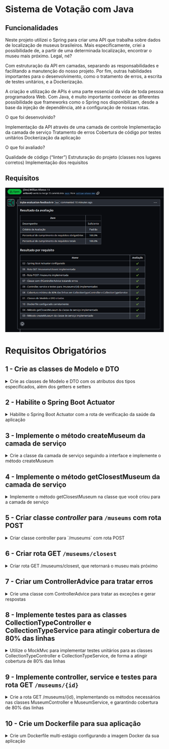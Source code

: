 # Sistema de Votação com Java

## Funcionalidades

Neste projeto utilizei o Spring para criar uma API que trabalha sobre dados de localização de museus brasileiros. Mais especificamente, criei a possibilidade de, a partir de uma determinada localização, encontrar o museu mais próximo. Legal, né?

Com estruturação da API em camadas, separando as responsabilidades e facilitando a manutenção do nosso projeto. Por fim, outras habilidades importantes para o desenvolvimento, como o tratamento de erros, a escrita de testes unitários, e a Dockerização.

A criação e utilização de APIs é uma parte essencial da vida de toda pessoa programadora Web. Com Java, é muito importante conhecer as diferentes possibilidade que frameworks como o Spring nos disponibilizam, desde a base da injeção de dependência, até a configuração de nossas rotas.

O que foi desenvolvido?

Implementação da API através de uma camada de controle
Implementação da camada de serviço
Tratamento de erros
Cobertura de código por testes unitários
Dockerização da aplicação

O que foi avaliado?

Qualidade de código (“linter”)
Estruturação do projeto (classes nos lugares corretos)
Implementação dos requisitos

## Requisitos

<img src="https://raw.githubusercontent.com/willianAD/Project-Localizador-Museus/main/images/Projeto%20Localizador%20de%20Museu.png">

# Requisitos Obrigatórios

## 1 - Crie as classes de Modelo e DTO

<details>
  <summary>Crie as classes de Modelo e DTO com os atributos dos tipos especificados, além dos getters e setters</summary><br />

Para que o projeto possa compilar, precisamos implementar as classes de Modelo e DTO. Você deve criar essas classes, incluindo seus atributos, getters e setters. **Não** implemente-as com `record`, pois o projeto está estruturado para utilizar os métodos de uma classe comum.

A classe de modelo deverá:
- Ser chamada `com.betrybe.museumfinder.model.Museum`
- Conter os seguintes atributos, com seus getters e setters:
    - `id`: `Long`
    - `name`: `String`
    - `description`: `String`
    - `address`: `String`
    - `collectionType`: `String`
    - `subject`: `String`
    - `url`: `String`
    - `coordinate`: `com.betrybe.museumfinder.model.Coordinate`
    - `legacyId`: `Long`

Você deverá criar duas classes de DTO:
- `com.betrybe.museumfinder.dto.MuseumDto`
  - Deve ser implementada utilizando o `record` do Java;
  - Deve conter os mesmos atributos que a classe de modelo, com exceção do `legacyId`;
- `com.betrybe.museumfinder.dto.MuseumCreationDto`
  - Deve ser implementada utilizando o `record` do Java;
  - Deve conter os mesmos atributos que a classe de modelo, com exceção do `id` e do `legacyId`;

O primeiro DTO será utilizado nos próximos requisitos como resposta da API, enquanto o segundo será utilizado para receber a requisição de criação de um novo museu.

Notas sobre os atributos:
- O tipo `com.betrybe.museumfinder.model.Coordinate` já existe no projeto.
- O atributo `legacyId` representa uma situação hipotética em que poderíamos ter um `id` associado a um sistema legado, e por isso não queremos expor essa informação nos DTOs.

Dica 👀: disponibilizamos uma classe utilitária em `com.betrybe.museumfinder.util.ModelDtoConverter`, que pode ser usada para conversão entre o modelo e os DTOs. Mas atenção ao usá-la, pois para ela funcionar corretamente a ordem dos atributos nos DTOs deve ser estritamente respeitada.

</details>


## 2 - Habilite o Spring Boot Actuator

<details>
  <summary>Habilite o Spring Boot Actuator com a rota de verificação da saúde da aplicação</summary><br />

Neste requisito você deve habilitar o Spring Boot Starter Actuator, de forma que a rota `/actuator/health` retorne:

```json
{"status": "UP"}
```

Dica 👀: após editar seu `pom.xml`, certifique-se de atualizar o projeto na sua IDE, para que as alterações nas dependências se reflitam no seu projeto.

</details>


## 3 - Implemente o método createMuseum da camada de serviço

<details>
  <summary>Crie a classe da camada de serviço seguindo a interface e implemente o método createMuseum</summary><br />

1. Crie uma classe para a camada de serviço. Você deve:
- Implementar sua classe em `com.betrybe.museumfinder.service.MuseumService`
- Marcar a classe como um componente do Spring do tipo `Service`
- Configurar a classe para receber um bean do tipo `com.betrybe.museumfinder.database.MuseumFakeDatabase` por injeção de dependência (você pode escolher a forma).
- Garantir que a classe implementa a interface `com.betrybe.museumfinder.service.MuseumServiceInterface` (disponibilizada com o projeto). Os métodos podem ficar vazios inicialmente (implementaremos o `createMuseum` ainda neste requisito, logo abaixo)

2. Implemente o método `createMuseum`, que criará um novo museu. Nesse método você deve:
- Receber um objeto do tipo `Museum`
- Verificar se as coordenadas presentes no objeto são válidas. 
  - Para isso você pode usar a classe `com.betrybe.museumfinder.util.CoordinateUtil`, disponibilizada com o projeto.
  - Caso as coordenadas não sejam válidas, você deve lançar uma exceção `com.betrybe.museumfinder.exception.InvalidCoordinateException`. 
    - Você deverá criar a classe da exceção como do tipo `unchecked`.
- Caso tudo esteja certo, chamar o bean do `MuseumFakeDatabase` para salvar o objeto através do método `saveMuseum`.
- Retornar o novo objeto retornado pelo método `saveMuseum`.

</details>


## 4 - Implemente o método getClosestMuseum da camada de serviço

<details>
  <summary>Implemente o método getClosestMuseum na classe que você criou para a camada de serviço</summary><br />

O método `getClosestMuseum` irá receber como parâmetro uma coordenada e uma distância máxima em quilômetros. Ele deve retornar o museu mais próximo daquela coordenada, dentro da distância especificada, utilizando o método correspondente no bean do `MuseumFakeDatabase`. 

Na sua implementação você deve:
- Validar as coordenadas e lançar exceção, da mesma forma que no requisito anterior
- Usar o bean do banco de dados falso (`MuseumFakeDatabase`) para fazer busca pelo museu mais próximo
- Caso um museu seja encontrado, retorná-lo
- Caso nenhum museu seja encontrado, você deve lançar uma exceção `com.betrybe.museumfinder.exception.MuseumNotFoundException`
  - Você deverá criar a classe da exceção como do tipo `unchecked`.

</details>


## 5 - Criar classe _controller_ para `/museums` com rota POST

<details>
  <summary>Criar classe controller para `/museums` com rota POST</summary><br />

Neste requisito, você deve começar criando uma classe para a camada de controle. Sua implementação deve:
- Implementar sua classe em `com.betrybe.museumfinder.controller.MuseumController`
- Configurar a classe para ser um _controller_ do Spring para a rota base `/museums`
- Receber um bean do tipo `MuseumServiceInterface` por injeção de dependência
  - **Importante**: o bean deve ser referenciado pela interface, e não pela classe concreta que você criou. Do contrário, os testes não a reconhecerão.

Além disso, você deve definir uma rota POST para `/museums` que: 
- Recebe um objeto do tipo DTO pelo corpo da requisição
- Salva o objeto utilizando o bean de _service_ configurado
- Retorna como resposta o status 201 (CREATED) com o objeto criado no corpo da resposta.
  - Lembre-se que o método `createMuseum` do serviço retorna um novo objeto.

Você ainda não precisa tratar a exceção lançada pelo service, isso será feito em outro requisito.

</details>

## 6 - Criar rota GET `/museums/closest`

<details>
  <summary>Criar rota GET /museums/closest, que retornará o museu mais próximo</summary><br />

Neste requisito você criará a rota GET  `/museums/closest`, que receberá uma localização (latitude e longitude) e uma distância máxima (em quilômetros), e retornará as informações do museu mais próximo dentro da distância, se houver algum. 

Para isso, você deve: 
- Receber na rota os seguintes valores por _query string_:
  - `lat`: a latitude
  - `lng`: a longitude
  - `max_dist_km`: a distância máxima em quilômetros
- Utilizar o método implementado anteriormente do bean de serviço para fazer a busca;
- Retornar o DTO com o museu encontrado, com status code 200 (OK).

Algumas informações adicionais:
- Note que os parâmetros da _query string_ não estão seguindo a convenção de nomes do Java. Você terá que mapear esses nomes para os do Java, por exemplo usando a opção [`name`](https://docs.spring.io/spring-framework/docs/current/javadoc-api/org/springframework/web/bind/annotation/RequestParam.html#name()) da anotação.
- Você ainda não precisa tratar a exceção lançada pelo service, isso será feito em outro requisito.

Um exemplo de chamada:
- URL: `http://localhost:8080/museums/closest?lat=-20.4435&lng=-54.6478&max_dist_km=10`
- Resposta:
```json
{
    "name": "Parque Estadual das Várzeas do Rio Ivinhema",
    "description": "Parque Estadual.",
    "address": "Rua Desembargador Leão Neto, s/n, Setor 3, Quadra 3, Parque dos Poderes, 79031-902, Campo Grande, MS",
    "collectionType": "Não informada",
    "subject": "Não informada",
    "url": "",
    "coordinate": {
        "latitude": -20.4439029100578,
        "longitude": -54.5663452148438
    }
}
```

</details>

## 7 - Criar um ControllerAdvice para tratar erros

<details>
  <summary>Crie uma classe com ControllerAdvice para tratar as exceções e gerar respostas</summary><br />

Neste requisito você deve criar uma classe e marcá-la como _ControllerAdvice_ para tratar as exceções que sua aplicação pode lançar.

Você deve tratar os seguintes erros:
- Exceções do tipo `InvalidCoordinateException`: retornar um _status code_ 400 (BAD REQUEST) com o corpo contendo apenas a string `Coordenada inválida!`.
- Exceções do tipo `MuseumNotFoundException`: retornar um _status code_ 404 (NOT FOUND) com o corpo contendo apenas a string `Museu não encontrado!`.
- Qualquer outra exceção: retornar um _status code_ 500 (INTERNAL SERVER ERROR) com o corpo contendo apenas a string `Erro interno!`.
  - Dica: utilize a hierarquia de tratamento. Caso não haja um _handler_ para uma exceção específica, o _handler_ de uma exceção genérica é usado.

</details>


## 8 - Implemente testes para as classes CollectionTypeController e CollectionTypeService para atingir cobertura de 80% das linhas

<details>
  <summary>Utilize o MockMvc para implementar testes unitários para as classes CollectionTypeController e CollectionTypeService, de forma a atingir cobertura de 80% das linhas</summary><br />

Neste requisito, você deve implementar testes unitários para atingir cobertura de 80% no projeto. Para isso, você criará testes para uma nova API que já começou a ser implementada, conforme abaixo. Seus testes devem ser implementados no pacote `com.betrybe.museumfinder.solution`, não altere os testes do projeto!

Os dados dos museus contém informação sobre o tipo de coleção que eles possuem. Uma API com esses dados já começou a ser implementada na rota base `/collections`, através das classes `com.betrybe.museumfinder.controller.CollectionTypeController` e `com.betrybe.museumfinder.service.CollectionTypeService`.

Por enquanto, a única rota que existe é a `/collections/count/{typesList}`, que realiza a contagem do número de museus cujo tipo de coleção contém o(s) tipo(s) especificado(s). O parâmetro de caminho `typesList` é uma string contendo um ou mais tipos, separados por vírgula.

Por exemplo, a rota `/collections/count/história` vai retornar o número de museus cujo tipo de coleção contém a substring `história` (_case insensitive_). Já a rota `/collections/count/hist,imag` vai retornar os que contém a substring `hist` ou a substring `imag`. No segundo exemplo, uma resposta possível seria:
```json
{
    "collectionTypes": [
        "hist",
        "imag"
    ],
    "count": 492
}
```
O objetivo neste requisito é atingir os 80% de cobertura. Não há funcionalidades específicas que precisam ser testadas, mas você deve escolher apropriadamente o que irá testar nas classes indicadas.

Por fim, você vai notar que a implementação atual dessas classes possuem diversas estruturas redundantes. No entanto, queremos implementar os testes para garantir que tudo está funcionando, e posteriormente solicitar uma refatoração, com a confiança de que nada será quebrado no processo. :)

**Importante**:
 - Os nomes dos arquivos de teste sempre devem terminar com `Test`, por exemplo: `MeuArquivoTest.java`
 - Recomendamos que você utilize o MockMvc para realizar os testes nas rotas desta API. Você também pode utilizar outras funcionalidades de testes (como o MockBean) caso julgue necessário.
 - Você pode utilizar as ferramentas de cobertura de código da sua IDE para identificar partes do código que ainda não foram testadas. No entanto, a porcentagem de cobertura considerada será a que os testes com o Maven reportam. Assim, garanta que os testes oficiais do projeto estão passando.
 - Os testes de cobertura são executados com comandos que dependem do shell `sh`, e podem não funcionar em sistemas Windows.

</details>


## 9 - Implemente controller, service e testes para rota GET `/museums/{id}`

<details>
  <summary>Crie a rota GET /museums/{id}, implementando os métodos necessários nas classes MuseumController e MuseumService, e garantindo cobertura de 80% das linhas</summary><br />

Neste requisito, você vai criar a rota GET `/museums/{id}`. Para isso, você deve:
- Receber a variável de caminho `id`
- Chamar um novo método do bean de serviço para buscar o museu pelo `id`
  - Você também deve implementar esse novo método, que fará a chamada a um método existente do bean do banco de dados
- Retornar o objeto do museu caso encontrado, ou lançar a exceção apropriada caso não seja encontrado

Ao implementar essa rota, a cobertura dos testes para as classes `MuseumController` e `MuseumService` pode ter sido reduzida para um valor abaixo de 80%. Você deve criar testes unitários para o que implementou aqui, de forma a manter a cobertura acima de 80% das linhas dessas classes. Seus testes devem ser implementados no pacote `com.betrybe.museumfinder.solution`, não altere os testes do projeto!

</details>


## 10 - Crie um Dockerfile para sua aplicação

<details>
  <summary>Crie um Dockerfile multi-estágio configurando a imagem Docker da sua aplicação</summary><br />

Finalmente, você deve construir um `Dockerfile` para rodar a sua aplicação no Docker.

Seu `Dockerfile`:

- Deve ser multi-estágio
- O primeiro estágio deve se chamar `build-image` e deve ser utilizado para a construção do pacote da sua aplicação, contendo:
  - Um diretório de trabalho (workdir) chamado `/to-build-app`
  - A cópia dos arquivos necessários
  - A instalação das dependências utilizando Maven
    - Aqui, se quiser você pode utilizar o goal `dependency:go-offline` do Maven, que vai baixar todas as dependências e pode ajudar o Docker a criar um cache que agilize o processo de re-criação da imagem. 
  - A construção do pacote JAR utilizando Maven com o goal `package`. Utilize também o parâmetro `-DskipTests` do Maven, para evitar ter problemas com os testes durante a construção da sua imagem. 
- O segundo estágio deve ser utilizado para a construção da imagem final, contendo:
  - Um diretório de trabalho (workdir) chamado `/app`
  - A cópia dos arquivos necessários a partir da imagem do primeiro estágio
  - A exposição da porta `8080`
  - Um ponto de entrada (entrypoint) executando o pacote da aplicação

Notas:
1. Você pode usar as imagens de base que preferir para cada estágio. Uma possibilidade é utilizar a `maven:3-openjdk-17` para o estágio de construção, pois já traz o Maven instalado. Já para o estágio final você pode usar uma imagem de tamanho reduzido, como a `eclipse-temurin:17-jre-alpine`, por exemplo.
2. Apesar de o Maven já instalar as dependências na construção do pacote, como mencionado é útil termos uma execução da instalação separada da construção no primeiro estágio, para termos os benefícios de cache do Docker e reduzir o tempo de reconstrução.
3. Quando for testar sua imagem, lembre-se que a exposição da porta no Dockerfile não faz o mapeamento automaticamente (diferente do `docker-compose`). Nesse caso, é necessário passar o mapeamento por parâmetro para o docker na hora da execução da imagem.

</details>
